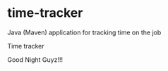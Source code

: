 # time-tracker
Java (Maven) application for tracking time on the job

Time tracker

Good Night Guyz!!!
